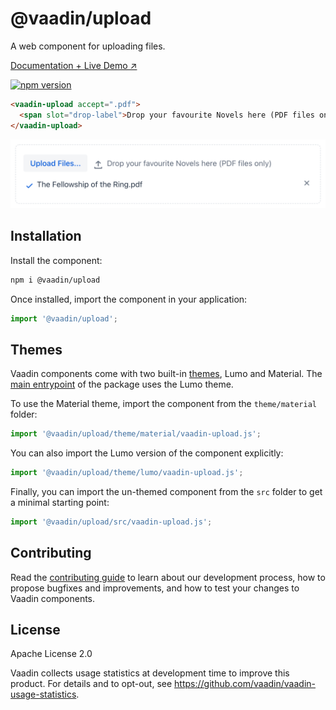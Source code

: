 # @vaadin/upload

A web component for uploading files.

[Documentation + Live Demo ↗](https://vaadin.com/docs/latest/components/upload)

[![npm version](https://badgen.net/npm/v/@vaadin/upload)](https://www.npmjs.com/package/@vaadin/upload)

```html
<vaadin-upload accept=".pdf">
  <span slot="drop-label">Drop your favourite Novels here (PDF files only)</span>
</vaadin-upload>
```

[<img src="https://raw.githubusercontent.com/vaadin/web-components/main/packages/upload/screenshot.png" width="656" alt="Screenshot of vaadin-upload">](https://vaadin.com/docs/latest/components/upload)

## Installation

Install the component:

```sh
npm i @vaadin/upload
```

Once installed, import the component in your application:

```js
import '@vaadin/upload';
```

## Themes

Vaadin components come with two built-in [themes](https://vaadin.com/docs/latest/styling), Lumo and Material.
The [main entrypoint](https://github.com/vaadin/web-components/blob/main/packages/upload/vaadin-upload.js) of the package uses the Lumo theme.

To use the Material theme, import the component from the `theme/material` folder:

```js
import '@vaadin/upload/theme/material/vaadin-upload.js';
```

You can also import the Lumo version of the component explicitly:

```js
import '@vaadin/upload/theme/lumo/vaadin-upload.js';
```

Finally, you can import the un-themed component from the `src` folder to get a minimal starting point:

```js
import '@vaadin/upload/src/vaadin-upload.js';
```

## Contributing

Read the [contributing guide](https://vaadin.com/docs/latest/contributing) to learn about our development process, how to propose bugfixes and improvements, and how to test your changes to Vaadin components.

## License

Apache License 2.0

Vaadin collects usage statistics at development time to improve this product.
For details and to opt-out, see https://github.com/vaadin/vaadin-usage-statistics.
